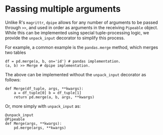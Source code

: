 # Passing multiple arguments

Unlike R's `magrittr`, `dpipe` allows for any number of arguments to be passed through `>>`, and used in order as arguments in the receiving `Pipeable` object. While this can be implemented using special tuple-processing logic, we provide the `unpack_input` decorator to simplify this process.

For example, a common example is the `pandas.merge` method, which merges two tables

```text
df = pd.merge(a, b, on='id') # pandas implementation.
(a, b) >> Merge # dpipe implementation. 
```

The above can be implemented without the `unpack_input` decorator as follows: 

```text
def Merge(df_tuple, args, **kwargs):
    a = df_tuple[0] b = df_tuple[1]
    return pd.merge(a, b, args, **kwargs)
```

Or, more simply with `unpack_input` as:

```text
@unpack_input
@Pipeable
def Merge(args, **kwargs):
    pd.merge(args, **kwargs)
```



